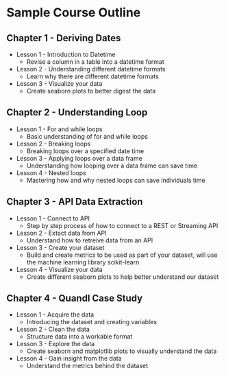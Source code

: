 # Sample Course Outline


## Chapter 1 - Deriving Dates
* Lesson 1 - Introduction to Datetime
	* Revise a column in a table into a datetime format
* Lesson 2 - Understanding different datetime formats
	*  Learn why there are different datetime formats
* Lesson 3 - Visualize your data
	* Create seaborn plots to better digest the data

	
## Chapter 2 - Understanding Loop
* Lesson 1 - For and while loops
	* Basic understanding of for and while loops
* Lesson 2 - Breaking loops
	* Breaking loops over a specified date time
* Lesson 3 - 	Applying loops over a data frame
	* Understanding how looping over a data frame can save time
* Lesson 4 - Nested loops
	* Mastering how and why nested loops can save individuals time

	
## Chapter 3 - API Data Extraction
* Lesson 1 - Connect to API
	* Step by step process of how to connect to a REST or Streaming API
* Lesson 2 - Extact data from API
	* Understand how to retreive data from an API
* Lesson 3 - Create your dataset
	* Build and create metrics to be used as part of your dataset, will use the machine learning library scikit-learn
* Lesson 4 - Visualize your data
	* Create different seaborn plots to help better understand our dataset

	
## Chapter 4 - Quandl Case Study
* Lesson 1 - Acquire the data
	* Introducing the dataset and creating variables
* Lesson 2 - Clean the data
	* Structure data into a workable format
* Lesson 3 - Explore the data
	* Create seaborn and matplotlib plots to visually understand the data
* Lesson 4 - Gain insight from the data
	* Understand the metrics behind the dataset